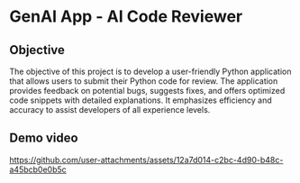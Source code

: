 # GenAI App - AI Code Reviewer

## Objective
The objective of this project is to develop a user-friendly Python application that allows users to submit their Python code for review. The application provides feedback on potential bugs, suggests fixes, and offers optimized code snippets with detailed explanations. It emphasizes efficiency and accuracy to assist developers of all experience levels.

## Demo video
https://github.com/user-attachments/assets/12a7d014-c2bc-4d90-b48c-a45bcb0e0b5c